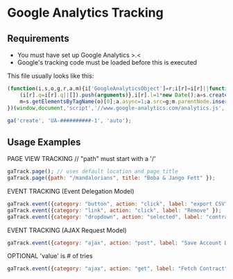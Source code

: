 Google Analytics Tracking
=====

## Requirements
* You must have set up Google Analytics >.<
* Google's tracking code must be loaded before this is executed

This file usually looks like this:
```javascript
(function(i,s,o,g,r,a,m){i['GoogleAnalyticsObject']=r;i[r]=i[r]||function(){
    (i[r].q=i[r].q||[]).push(arguments)},i[r].l=1*new Date();a=s.createElement(o),
    m=s.getElementsByTagName(o)[0];a.async=1;a.src=g;m.parentNode.insertBefore(a,m)
})(window,document,'script','//www.google-analytics.com/analytics.js','ga');

ga('create', 'UA-##########-1', 'auto');
```

## Usage Examples

PAGE VIEW TRACKING // "path" must start with a '/'
```javascript
gaTrack.page(); // uses default location and page title
gaTrack.page({path: "/mandalorians", title: "Boba & Jango Fett" });
```

EVENT TRACKING (Event Delegation Model)

```javascript
gaTrack.event({category: "button", action: "click", label: "export CSV" });
gaTrack.event({category: "link", action: "click", label: "Remove" });
gaTrack.event({category: "dropdown", action: "selected", label: "contract selected" });
```

EVENT TRACKING (AJAX Request Model)
```javascript
gaTrack.event({category: "ajax", action: "post", label: "Save Account Data" });
```

OPTIONAL 'value' is # of tries
```javascript
gaTrack.event({category: "ajax", action: "get", label: "Fetch Contract", value: 1 });
```
